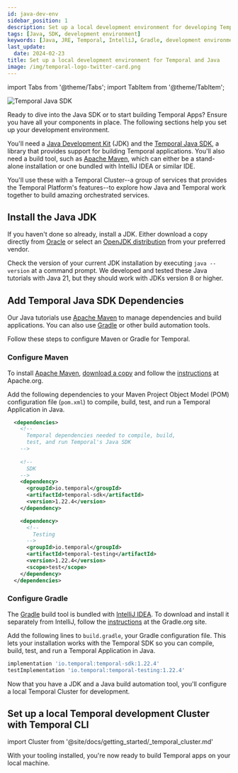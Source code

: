 ```yaml
---
id: java-dev-env
sidebar_position: 1
description: Set up a local development environment for developing Temporal applications using the Java programming language.
tags: [Java, SDK, development environment]
keywords: [Java, JRE, Temporal, IntelliJ, Gradle, development environment]
last_update:
  date: 2024-02-23
title: Set up a local development environment for Temporal and Java
image: /img/temporal-logo-twitter-card.png
---
```


import Tabs from '@theme/Tabs';
import TabItem from '@theme/TabItem';

![Temporal Java SDK](/img/sdk_banners/banner_java.png)

Ready to dive into the Java SDK or to start building Temporal Apps? Ensure you have all your components in place. The following sections help you set up your development environment.

You'll need a [Java Development Kit](https://www.oracle.com/java/technologies/downloads/) (JDK) and the [Temporal Java SDK](https://github.com/temporalio/sdk-java), a library that provides support for building Temporal applications. You'll also need a build tool, such as [Apache Maven](https://maven.apache.org/), which can either be a stand-alone installation or one bundled with IntelliJ IDEA or similar IDE.

You'll use these with a Temporal Cluster--a group of services that provides the Temporal Platform's features--to explore how Java and Temporal work together to build amazing orchestrated services.

## Install the Java JDK

If you haven't done so already, install a JDK. Either download a copy directly from [Oracle](https://www.oracle.com/java/technologies/downloads) or select an [OpenJDK distribution](https://adoptium.net/marketplace/?os=any&arch=any&package=jdk) from your preferred vendor. 

Check the version of your current JDK installation by executing `java --version` at a command prompt. We developed and tested these Java tutorials with Java 21, but they should work with JDKs version 8 or higher.

## Add Temporal Java SDK Dependencies

Our Java tutorials use [Apache Maven](https://maven.apache.org/) to manage dependencies and build applications. You can also use [Gradle](https://gradle.org) or other build automation tools.

Follow these steps to configure Maven or Gradle for Temporal.

<Tabs groupId="build-tool" queryString>
  <TabItem value="maven" label="Maven">
  
### Configure Maven

To install [Apache Maven](https://maven.apache.org/), [download a copy](https://maven.apache.org/download.cgi) and follow the [instructions](https://maven.apache.org/install.html) at Apache.org. 

Add the following dependencies to your Maven Project Object Model (POM) configuration file (`pom.xml`) to compile, build, test, and run a Temporal Application in Java.

```xml
  <dependencies>
    <!-- 
      Temporal dependencies needed to compile, build, 
      test, and run Temporal's Java SDK
    -->
    
    <!--
      SDK
    -->
    <dependency>
      <groupId>io.temporal</groupId>
      <artifactId>temporal-sdk</artifactId>
      <version>1.22.4</version>
    </dependency>

    <dependency>
      <!--
        Testing
      -->
      <groupId>io.temporal</groupId>
      <artifactId>temporal-testing</artifactId>
      <version>1.22.4</version>
      <scope>test</scope>
    </dependency>  
  </dependencies>
```

  </TabItem>
  <TabItem value="gradle" label="Gradle">

### Configure Gradle

The [Gradle](https://gradle.org) build tool is bundled with [IntelliJ IDEA](https://www.jetbrains.com/idea/). To download and install it separately from IntelliJ, follow the [instructions](https://gradle.org/install/) at the Gradle.org site.

Add the following lines to `build.gradle`, your Gradle configuration file. This lets your installation works with the Temporal SDK so you can compile, build, test, and run a Temporal Application in Java.


```groovy
implementation 'io.temporal:temporal-sdk:1.22.4' 
testImplementation 'io.temporal:temporal-testing:1.22.4'
```

  </TabItem>
</Tabs>

Now that you have a JDK and a Java build automation tool, you'll configure a local Temporal Cluster for development.

## Set up a local Temporal development Cluster with Temporal CLI

import Cluster  from '@site/docs/getting_started/_temporal_cluster.md'

<Cluster />

With your tooling installed, you're now ready to build Temporal apps on your local machine.
